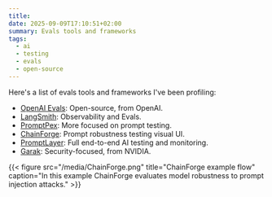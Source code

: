 ```yaml
---
title: 
date: 2025-09-09T17:10:51+02:00
summary: Evals tools and frameworks
tags:
  - ai
  - testing
  - evals
  - open-source
---
```

Here's a list of evals tools and frameworks I've been profiling:

- [OpenAI Evals](https://github.com/openai/evals): Open-source, from OpenAI.
- [LangSmith](https://www.langchain.com/langsmith): Observability and Evals.
- [PromptPex](https://github.com/microsoft/promptpex): More focused on prompt testing.
- [ChainForge](https://www.chainforge.ai/): Prompt robustness testing visual UI.
- [PromptLayer](https://www.promptlayer.com/): Full end-to-end AI testing and monitoring.
- [Garak](https://github.com/NVIDIA/garak): Security-focused, from NVIDIA.

{{< figure src="/media/ChainForge.png" title="ChainForge example flow" caption="In this example ChainForge evaluates model robustness to prompt injection attacks." >}}
